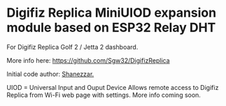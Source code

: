 # Digifiz Replica MiniUIOD expansion module based on ESP32 Relay DHT

For Digifiz Replica Golf 2 / Jetta 2 dashboard. 

More info here: https://github.com/Sgw32/DigifizReplica

Initial code author: [Shanezzar.](https://shanezzar.com/)

UIOD = Universal Input and Ouput Device
Allows remote access to Digifiz Replica from Wi-Fi web page with settings. 
More info coming soon. 
